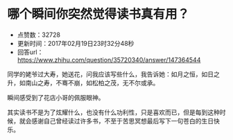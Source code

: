 # 哪个瞬间你突然觉得读书真有用？
- 点赞数：32728
- 更新时间：2017年02月19日23时32分48秒
- 回答url：https://www.zhihu.com/question/35720340/answer/147364544
<body>
 <p data-pid="OZFF9Fns">同学的姥爷过大寿，她送花，问我应该写些什么，我告诉她：如月之恒，如日之升，如南山之寿，不骞不崩，如松柏之茂，无不尔或承。</p>
 <p data-pid="NEYZZ4Q7">瞬间感受到了花店小哥的佩服眼神。</p>
 <p data-pid="j4nd-8eX">其实读书不是为了炫耀什么，也没有什么功利性，只是喜欢而已，但是每到这种时候，就会感谢自己曾经读过许多书，不至于苦思冥想最后写下一句苍白的生日快乐。</p>
</body>